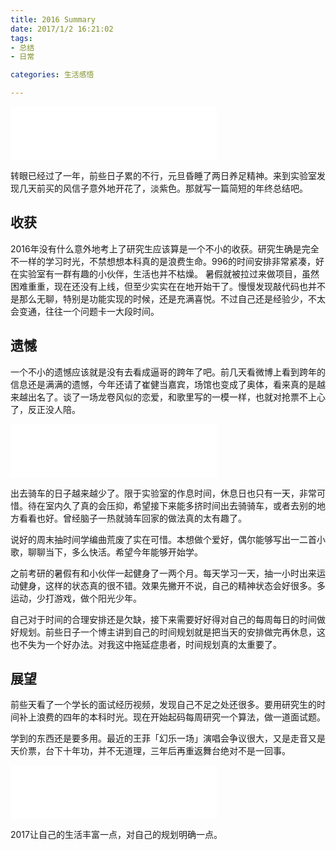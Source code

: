 ```yaml
---
title: 2016 Summary
date: 2017/1/2 16:21:02  
tags:
- 总结
- 日常

categories: 生活感悟

---
```


<iframe frameborder="no" border="0" marginwidth="0" marginheight="0" width=330 height=86 src="//music.163.com/outchain/player?type=3&id=798411813&auto=0&height=66"></iframe>

转眼已经过了一年，前些日子累的不行，元旦昏睡了两日养足精神。来到实验室发现几天前买的风信子意外地开花了，淡紫色。那就写一篇简短的年终总结吧。

<!-- more -->

## 收获

2016年没有什么意外地考上了研究生应该算是一个不小的收获。研究生确是完全不一样的学习时光，不禁想想本科真的是浪费生命。996的时间安排非常紧凑，好在实验室有一群有趣的小伙伴，生活也并不枯燥。
暑假就被拉过来做项目，虽然困难重重，现在还没有上线，但至少实实在在地开始干了。慢慢发现敲代码也并不是那么无聊，特别是功能实现的时候，还是充满喜悦。不过自己还是经验少，不太会变通，往往一个问题卡一大段时间。

## 遗憾


一个不小的遗憾应该就是没有去看成逼哥的跨年了吧。前几天看微博上看到跨年的信息还是满满的遗憾，今年还请了崔健当嘉宾，场馆也变成了奥体，看来真的是越来越出名了。谈了一场龙卷风似的恋爱，和歌里写的一模一样，也就对抢票不上心了，反正没人陪。

<iframe frameborder="no" border="0" marginwidth="0" marginheight="0" width=330 height=86 src="//music.163.com/outchain/player?type=2&id=26523120&auto=0&height=66"></iframe>

出去骑车的日子越来越少了。限于实验室的作息时间，休息日也只有一天，非常可惜。待在室内久了真的会压抑，希望接下来能多挤时间出去骑骑车，或者去别的地方看看也好。曾经脑子一热就骑车回家的做法真的太有趣了。

说好的周末抽时间学编曲荒废了实在可惜。本想做个爱好，偶尔能够写出一二首小歌，聊聊当下，多么快活。希望今年能够开始学。

之前考研的暑假有和小伙伴一起健身了一两个月。每天学习一天，抽一小时出来运动健身，这样的状态真的很不错。效果先撇开不说，自己的精神状态会好很多。多运动，少打游戏，做个阳光少年。

自己对于时间的合理安排还是欠缺，接下来需要好好得对自己的每周每日的时间做好规划。前些日子一个博主讲到自己的时间规划就是把当天的安排做完再休息，这也不失为一个好办法。对我这中拖延症患者，时间规划真的太重要了。

## 展望

前些天看了一个学长的面试经历视频，发现自己不足之处还很多。要用研究生的时间补上浪费的四年的本科时光。现在开始起码每周研究一个算法，做一道面试题。

学到的东西还是要多用。最近的王菲「幻乐一场」演唱会争议很大，又是走音又是天价票，台下十年功，并不无道理，三年后再重返舞台绝对不是一回事。

<iframe frameborder="no" border="0" marginwidth="0" marginheight="0" width=330 height=86 src="//music.163.com/outchain/player?type=2&id=299644&auto=0&height=66"></iframe>

2017让自己的生活丰富一点，对自己的规划明确一点。
